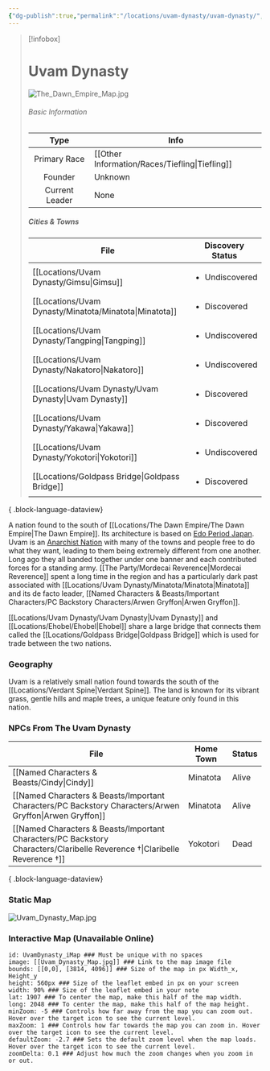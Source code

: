 ```yaml
---
{"dg-publish":true,"permalink":"/locations/uvam-dynasty/uvam-dynasty/","tags":["Discovered"],"updated":"2025-03-01T21:15:54.547+00:00"}
---
```


> [!infobox]
> 
> # Uvam Dynasty
> ![The_Dawn_Empire_Map.jpg](/img/user/Admin/Attachments/The_Dawn_Empire_Map.jpg)
> ###### Basic Information
> 
>  Type | Info |
> :----: | --- |
>  Primary Race | [[Other Information/Races/Tiefling\|Tiefling]] |
>  Founder | Unknown  |
>  Current Leader | None |
>  ##### Cities & Towns 
>   | File                                                      | Discovery Status               |
> | --------------------------------------------------------- | ------------------------------ |
> | [[Locations/Uvam Dynasty/Gimsu\|Gimsu]]                | <ul><li>Undiscovered</li></ul> |
> | [[Locations/Uvam Dynasty/Minatota/Minatota\|Minatota]] | <ul><li>Discovered</li></ul>   |
> | [[Locations/Uvam Dynasty/Tangping\|Tangping]]          | <ul><li>Undiscovered</li></ul> |
> | [[Locations/Uvam Dynasty/Nakatoro\|Nakatoro]]          | <ul><li>Undiscovered</li></ul> |
> | [[Locations/Uvam Dynasty/Uvam Dynasty\|Uvam Dynasty]]  | <ul><li>Discovered</li></ul>   |
> | [[Locations/Uvam Dynasty/Yakawa\|Yakawa]]              | <ul><li>Discovered</li></ul>   |
> | [[Locations/Uvam Dynasty/Yokotori\|Yokotori]]          | <ul><li>Undiscovered</li></ul> |
> | [[Locations/Goldpass Bridge\|Goldpass Bridge]]         | <ul><li>Discovered</li></ul>   |
> 
{ .block-language-dataview}

A nation found to the south of [[Locations/The Dawn Empire/The Dawn Empire\|The Dawn Empire]]. Its architecture is based on [Edo Period Japan](https://en.wikipedia.org/wiki/Edo_period). Uvam is an [Anarchist Nation](https://en.wikipedia.org/wiki/Anarchy) with many of the towns and people free to do what they want, leading to them being extremely different from one another. Long ago they all banded together under one banner and each contributed forces for a standing army.  [[The Party/Mordecai Reverence\|Mordecai Reverence]] spent a long time in the region and has a particularly dark past associated with [[Locations/Uvam Dynasty/Minatota/Minatota\|Minatota]] and its de facto leader, [[Named Characters & Beasts/Important Characters/PC Backstory Characters/Arwen Gryffon\|Arwen Gryffon]].

[[Locations/Uvam Dynasty/Uvam Dynasty\|Uvam Dynasty]] and [[Locations/Ehobel/Ehobel\|Ehobel]] share a large bridge that connects them called the [[Locations/Goldpass Bridge\|Goldpass Bridge]] which is used for trade between the two nations. 

### Geography
Uvam is a relatively small nation found towards the south of the [[Locations/Verdant Spine\|Verdant Spine]]. The land is known for its vibrant grass, gentle hills and maple trees, a unique feature only found in this nation.

### NPCs From The Uvam Dynasty
| File                                                                                                                         | Home Town | Status |
| ---------------------------------------------------------------------------------------------------------------------------- | --------- | ------ |
| [[Named Characters & Beasts/Cindy\|Cindy]]                                                                                | Minatota  | Alive  |
| [[Named Characters & Beasts/Important Characters/PC Backstory Characters/Arwen Gryffon\|Arwen Gryffon]]                   | Minatota  | Alive  |
| [[Named Characters & Beasts/Important Characters/PC Backstory Characters/Claribelle Reverence †\|Claribelle Reverence †]] | Yokotori  | Dead   |

{ .block-language-dataview}
### Static Map
![Uvam_Dynasty_Map.jpg](/img/user/Admin/Attachments/Uvam_Dynasty_Map.jpg)

### Interactive Map (Unavailable Online)
``` leaflet
id: UvamDynasty_iMap ### Must be unique with no spaces  
image: [[Uvam_Dynasty_Map.jpg]] ### Link to the map image file  
bounds: [[0,0], [3814, 4096]] ### Size of the map in px Width_x, Height_y  
height: 560px ### Size of the leaflet embed in px on your screen  
width: 90% ### Size of the leaflet embed in your note  
lat: 1907 ### To center the map, make this half of the map width.  
long: 2048 ### To center the map, make this half of the map height.  
minZoom: -5 ### Controls how far away from the map you can zoom out. Hover over the target icon to see the current level.  
maxZoom: 1 ### Controls how far towards the map you can zoom in. Hover over the target icon to see the current level.  
defaultZoom: -2.7 ### Sets the default zoom level when the map loads. Hover over the target icon to see the current level.  
zoomDelta: 0.1 ### Adjust how much the zoom changes when you zoom in or out.
```
